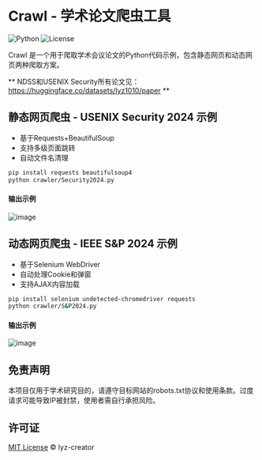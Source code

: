 # Crawl - 学术论文爬虫工具

![Python](https://img.shields.io/badge/Python-3.9+-blue.svg)
![License](https://img.shields.io/badge/License-MIT-green.svg)

Crawl 是一个用于爬取学术会议论文的Python代码示例，包含静态网页和动态网页两种爬取方案。

** NDSS和USENIX Security所有论文见：https://huggingface.co/datasets/lyz1010/paper **

## 静态网页爬虫 - USENIX Security 2024 示例
- 基于Requests+BeautifulSoup
- 支持多级页面跳转  
- 自动文件名清理
```bash
pip install requests beautifulsoup4
python crawler/Security2024.py
```
#### 输出示例
![image](https://github.com/user-attachments/assets/4ccd18f7-af8d-4fc5-85f9-f62dd915f4f0)


## 动态网页爬虫 - IEEE S&P 2024 示例
- 基于Selenium WebDriver
- 自动处理Cookie和弹窗
- 支持AJAX内容加载
```bash
pip install selenium undetected-chromedriver requests
python crawler/S&P2024.py
```
#### 输出示例
![image](https://github.com/user-attachments/assets/6d984df4-9fca-4348-a548-707069b16a72)


## 免责声明
本项目仅用于学术研究目的，请遵守目标网站的robots.txt协议和使用条款。过度请求可能导致IP被封禁，使用者需自行承担风险。

## 许可证
[MIT License](https://opensource.org/license/mit) © lyz-creator
